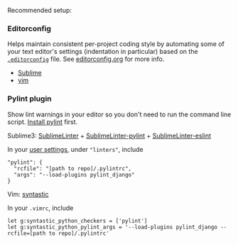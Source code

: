 Recommended setup:

### Editorconfig

Helps maintain consistent per-project coding style by automating some of your text editor's settings (indentation in particular) based on the [`.editorconfig`](https://github.com/aisapatino/sjfnw/blob/master/.editorconfig) file. See [editorconfig.org](http://editorconfig.org/) for more info.

- [Sublime](https://github.com/sindresorhus/editorconfig-sublime#readme)
- [vim](https://github.com/editorconfig/editorconfig-vim#readme)

### Pylint plugin

Show lint warnings in your editor so you don't need to run the command line script. [Install pylint](linters.md) first.

Sublime3: [SublimeLinter](http://sublimelinter.readthedocs.org/en/latest/) + [SublimeLinter-pylint](https://packagecontrol.io/packages/SublimeLinter-pylint) + [SublimeLinter-eslint](https://github.com/roadhump/SublimeLinter-eslint)

In your [user settings](http://sublimelinter.readthedocs.org/en/latest/settings.html#settings-sources), under `"linters"`, include

```
"pylint": {
  "rcfile": "[path to repo]/.pylintrc",
  "args": "--load-plugins pylint_django"
}
```

Vim: [syntastic](https://github.com/scrooloose/syntastic)

In your `.vimrc`, include

```
let g:syntastic_python_checkers = ['pylint']
let g:syntastic_python_pylint_args = '--load-plugins pylint_django --rcfile=[path to repo]/.pylintrc'
```

